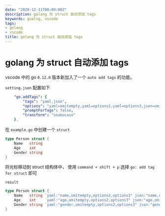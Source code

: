 ```yaml
---
date: "2020-12-11T00:00:00Z"
description: golang 为 struct 自动添加 tags
keywords: goalng, vscode
tags:
- golang
- vscode
title: golang 为 struct 自动添加 tags
---
```


# golang 为 struct 自动添加 tags

vscode 中的 go `0.12.0` 版本新加入了一个 `auto add tags` 的功能。

`setting.json` 配置如下

```yaml
    "go.addTags": {
        "tags": "yaml,json",
        "options": "yaml=omitempty,yaml=options2,yaml=options3,json=omitempty",
        "promptForTags": false,
        "transform": "snakecase"
    },
```

在 `example.go` 中创建一个 `struct`

```go
type Person struct {
	Name   string
	Age    int
	Gender string
}
```

将光标移动到 struct 结构体中， 使用 `command + shift + p` 选择 `go: add tag for struct` 即可

`result`
```go
type Person struct {
	Name   string `yaml:"name,omitempty,options2,options3" json:"name,omitempty"`
	Age    int    `yaml:"age,omitempty,options2,options3" json:"age,omitempty"`
	Gender string `yaml:"gender,omitempty,options2,options3" json:"gender,omitempty"`
}
```